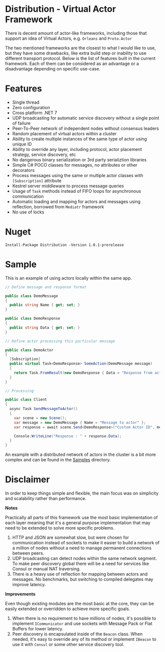 # Distribution - Virtual Actor Framework

There is decent amount of actor-like frameworks, including those that support an idea of Virtual Actors, e.g. `Orleans` and `Proto.Actor` 

The two mentioned frameworks are the closest to what I would like to use, but they have some drawbacks, like extra build step or inability to use different transport protocol. 
Below is the list of features built in the current framework. 
Each of them can be considered as an advantage or a disadvantage depending on specific use-case. 

# Features

- Single thread 
- Zero configuration
- Cross platform .NET 7
- UDP broadcasting for automatic service discovery without a single point of failure 
- Peer-To-Peer network of independent nodes without consensus leaders
- Random placement of virtual actors within a cluster 
- Ability to create multiple instances of the same type of actor using unique ID 
- Ability to override any layer, including protocol, actor placement strategy, service discovery, etc
- No dangerous binary serialization or 3rd party serializtion libraries 
- Simple C# POCO classes for messages, no attributes or other decorators 
- Process messages using the same or multiple actor classes with `[Subscription]` attribute 
- Kestrel server middleware to process message queries 
- Usage of `Task` methods instead of FIFO loops for asynchronous communication 
- Automatic loading and mapping for actors and messages using reflection, borrowed from `Mediatr` framework 
- No use of locks

# Nuget

```
Install-Package Distribution -Version 1.0.1-prerelease
```

# Sample 

This is an example of using actors locally within the same app. 

```C#
// Define message and response format 

public class DemoMessage
{
  public string Name { get; set; }
}

public class DemoResponse
{
  public string Data { get; set; }
}

// Define actor processing this particular message   

public class DemoActor
{
  [Subscription]
  public virtual Task<DemoResponse> SomeAction(DemoMessage message)
  {
    return Task.FromResult(new DemoResponse { Data = "Response from actor" });
  }
}

// Processing

public class Client
{
  async Task SendMessageToActor()
  {
    var scene = new Scene();
    var message = new DemoMessage { Name = "Message to actor" };
    var response = await scene.Send<DemoResponse>("Custom Actor ID", message);

    Console.WriteLine("Response : " + response.Data);
  }
}
```

An example with a distributed network of actors in the cluster is a bit more complex and can be found in the [Samples](https://github.com/Indemos/Distribution/tree/main/Samples) directory.

# Disclaimer

In order to keep things simple and flexible, the main focus was on simplicity and scalability rather than performance. 

**Notes**

Practically all parts of this framework use the most basic implementation of each layer meaning that it's a general purpose implementation that may need to be extended to solve more specific problems. 

1. HTTP and JSON are somewhat slow, but were chosen for communication instead of sockets to make it easier to build a network of a million of nodes without a need to manage permanent connections between peers. 
2. UDP broadcasting can detect nodes within the same network segment. To make peer discovery global there will be a need for services like Consul or manual NAT traversing.
3. There is a heavy use of reflection for mapping between actors and messages. No benchmarks, but switching to compiled delegates may improve latency.

**Improvements**

Even though existing modules are the most basic at the core, they can be easily extended or overridden to achieve more specific goals. 

1. When there is no requirement to have millions of nodes, it's possible to implement `ICommunicator` and use sockets with Message Pack or Flat Buffers for lower latency. 
2. Peer discovery is encapsulated inside of the `Beacon` class. When needed, it's easy to override any of its method or implement `IBeacon` to use it with `Consul` or some other service discovery tool. 
